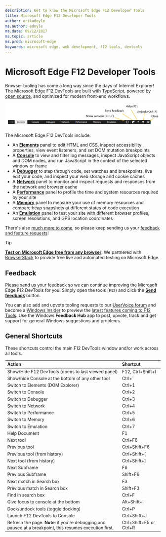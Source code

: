 ```yaml
---
description: Get to know the Microsoft Edge F12 Developer Tools
title: Microsoft Edge F12 Developer Tools
author: erikadoyle
ms.author: edoyle
ms.date: 09/12/2017
ms.topic: article
ms.prod: microsoft-edge
keywords: microsoft edge, web development, f12 tools, devtools
---
```


# Microsoft Edge F12 Developer Tools

Browser tooling has come a long way since the days of Internet Explorer! The Microsoft Edge F12 DevTools are built with [TypeScript](http://www.typescriptlang.org/), powered by [open source](https://github.com/Microsoft/ChakraCore), and optimized for modern front-end workflows. 

![Microsoft Edge F12 DevTools](./devtools-guide/media/devtools.png)

The Microsoft Edge F12 DevTools include:

 - An [**Elements**](./devtools-guide/elements.md) panel to edit HTML and CSS, inspect accessibility properties, view event listeners, and set DOM mutation breakpoints
 - A [**Console**](./devtools-guide/console.md) to view and filter log messages, inspect JavaScript objects and DOM nodes, and run JavaScript in the context of the selected window or frame
 - A [**Debugger**](./devtools-guide/debugger.md) to step through code, set watches and breakpoints, live edit your code, and inspect your web storage and cookie caches
 - A [**Network**](./devtools-guide/network.md) panel to monitor and inspect requests and responses from the network and browser cache 
 - A [**Performance**](./devtools-guide/performance.md) panel to profile the time and system resources required by your site
 - A [**Memory**](./devtools-guide/memory.md) panel to measure your use of memory resources and compare heap snapshots at different states of code execution
 - An [**Emulation**](./devtools-guide/emulation.md) panel to test your site with different browser profiles, screen resolutions, and GPS location coordinates

There's also [much more to come](./devtools-guide/whats-new.md), so please keep sending us your [feedback and feature requests](#feedback)!

> [!TIP]
> **[Test on Microsoft Edge free from any browser](https://developer.microsoft.com/en-us/microsoft-edge/tools/remote/)**:
> We partnered with [BrowserStack](https://www.browserstack.com/test-on-microsoft-edge-browser#live-cloud) to provide free live and automated testing on Microsoft Edge.

## Feedback

Please send us your feedback so we can continue improving the Microsoft Edge F12 DevTools for you! Simply open the tools (`F12`) and click the [**Send feedback**](#microsoft-edge-f12-developer-tools) button.

You can also add and upvote tooling requests to our [UserVoice forum](https://wpdev.uservoice.com/forums/257854-microsoft-edge-developer/category/84475-f12-developer-tools) and become a [Windows Insider](https://insider.windows.com/en-us/) to preview the [latest features coming to F12 Tools](./devtools-guide/whats-new.md). Use the Windows **Feedback Hub** app to post, upvote, track and get support for general Windows suggestions and problems.

## General Shortcuts

These shortcuts control the main F12 DevTools window and/or work across all tools.

Action | Shortcut
:------------ | :-------------
Show/Hide F12 DevTools (opens to last viewed panel) | F12, Ctrl+Shift+I
Show/hide Console at the bottom of any other tool  | Ctrl+**`**
Switch to Elements (DOM Explorer) | Ctrl+1
Switch to Console |  Ctrl+2
Switch to Debugger | Ctrl+3
Switch to Network | Ctrl+4
Switch to Performance | Ctrl+5
Switch to Memory | Ctrl+6
Switch to Emulation | Ctrl+7
Help Document | F1
Next tool | Ctrl+F6
Previous tool | Ctrl+Shift+F6
Previous tool (from history) | Ctrl+Shift+[
Next tool (from history) | Ctrl+Shift+]
Next Subframe 	  | F6
Previous Subframe | Shift+F6
Next match in Search box | F3
Previous match in Search box | Shift+F3
Find in search box | Ctrl+F
Give focus to console at the bottom | Alt+Shift+I
Dock/undock tools (toggle docking) | Ctrl+P  
Launch F12 DevTools to Console | Ctrl+Shift+J
Refresh the page. **Note:** if you're debugging and paused at a breakpoint, this resumes execution first. | Ctrl+Shift+F5 or Ctrl+R
